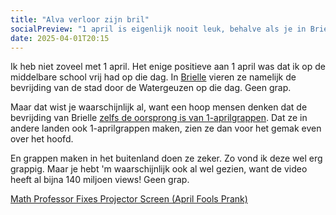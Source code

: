 ```yaml
---
title: "Alva verloor zijn bril"
socialPreview: "1 april is eigenlijk nooit leuk, behalve als je in Brielle naar school gaat."
date: 2025-04-01T20:15
---
```


Ik heb niet zoveel met 1 april. Het enige positieve aan 1 april was dat ik op de middelbare school vrij had op die dag. In [Brielle](https://nl.wikipedia.org/wiki/Brielle) vieren ze namelijk de bevrijding van de stad door de Watergeuzen op die dag. Geen grap.

Maar dat wist je waarschijnlijk al, want een hoop mensen denken dat de bevrijding van Brielle [zelfs de oorsprong is van 1-aprilgrappen](https://nl.wikipedia.org/wiki/1_aprilgrap). Dat ze in andere landen ook 1-aprilgrappen maken, zien ze dan voor het gemak even over het hoofd.

En grappen maken in het buitenland doen ze zeker. Zo vond ik deze wel erg grappig. Maar je hebt 'm waarschijnlijk ook al wel gezien, want de video heeft al bijna 140 miljoen views! Geen grap.

[Math Professor Fixes Projector Screen (April Fools Prank)](https://m.youtube.com/watch?v=Z9NQatne0xg)